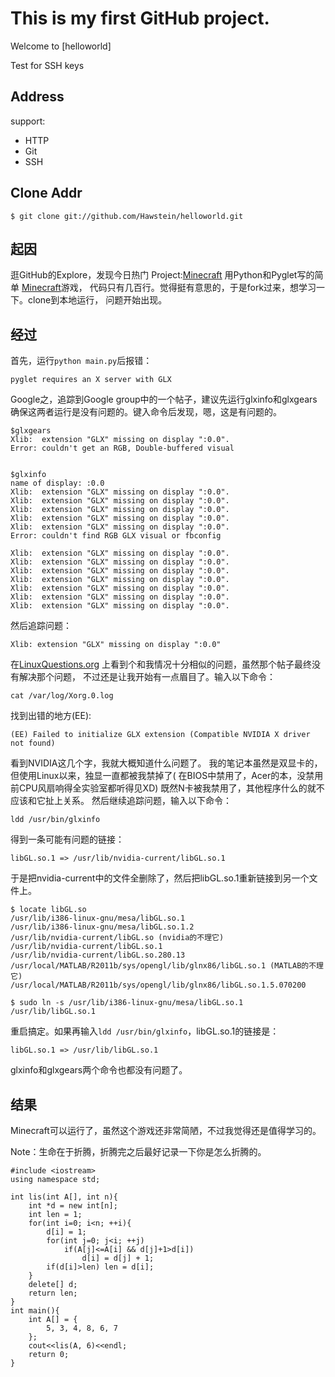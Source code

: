 # This is my first GitHub project.

Welcome to [helloworld]

Test for SSH keys

## Address

support:

* HTTP
* Git
* SSH

## Clone Addr

    $ git clone git://github.com/Hawstein/helloworld.git

## 起因

逛GitHub的Explore，发现今日热门
Project:[Minecraft](https://github.com/fogleman/Minecraft)
用Python和Pyglet写的简单
[Minecraft](http://en.wikipedia.org/wiki/Minecraft)游戏，
代码只有几百行。觉得挺有意思的，于是fork过来，想学习一下。clone到本地运行，
问题开始出现。

## 经过

首先，运行`python main.py`后报错：

	pyglet requires an X server with GLX
	
Google之，追踪到Google group中的一个帖子，建议先运行glxinfo和glxgears
确保这两者运行是没有问题的。键入命令后发现，嗯，这是有问题的。

	$glxgears
	Xlib:  extension "GLX" missing on display ":0.0".
	Error: couldn't get an RGB, Double-buffered visual


	$glxinfo
	name of display: :0.0
	Xlib:  extension "GLX" missing on display ":0.0".
	Xlib:  extension "GLX" missing on display ":0.0".
	Xlib:  extension "GLX" missing on display ":0.0".
	Xlib:  extension "GLX" missing on display ":0.0".
	Xlib:  extension "GLX" missing on display ":0.0".
	Error: couldn't find RGB GLX visual or fbconfig

	Xlib:  extension "GLX" missing on display ":0.0".
	Xlib:  extension "GLX" missing on display ":0.0".
	Xlib:  extension "GLX" missing on display ":0.0".
	Xlib:  extension "GLX" missing on display ":0.0".
	Xlib:  extension "GLX" missing on display ":0.0".
	Xlib:  extension "GLX" missing on display ":0.0".
	Xlib:  extension "GLX" missing on display ":0.0".

然后追踪问题：

	Xlib: extension "GLX" missing on display ":0.0"
	
在[LinuxQuestions.org](http://www.linuxquestions.org/)
上看到个和我情况十分相似的问题，虽然那个帖子最终没有解决那个问题，
不过还是让我开始有一点眉目了。输入以下命令：

	cat /var/log/Xorg.0.log
	
找到出错的地方(EE):

	(EE) Failed to initialize GLX extension (Compatible NVIDIA X driver not found)

看到NVIDIA这几个字，我就大概知道什么问题了。
我的笔记本虽然是双显卡的，但使用Linux以来，独显一直都被我禁掉了(
在BIOS中禁用了，Acer的本，没禁用前CPU风扇响得全实验室都听得见XD)
既然N卡被我禁用了，其他程序什么的就不应该和它扯上关系。
然后继续追踪问题，输入以下命令：

	ldd /usr/bin/glxinfo
	
得到一条可能有问题的链接：

	libGL.so.1 => /usr/lib/nvidia-current/libGL.so.1
	
于是把nvidia-current中的文件全删除了，然后把libGL.so.1重新链接到另一个文件上。

	$ locate libGL.so
	/usr/lib/i386-linux-gnu/mesa/libGL.so.1
	/usr/lib/i386-linux-gnu/mesa/libGL.so.1.2
	/usr/lib/nvidia-current/libGL.so (nvidia的不理它)
	/usr/lib/nvidia-current/libGL.so.1
	/usr/lib/nvidia-current/libGL.so.280.13
	/usr/local/MATLAB/R2011b/sys/opengl/lib/glnx86/libGL.so.1 (MATLAB的不理它)
	/usr/local/MATLAB/R2011b/sys/opengl/lib/glnx86/libGL.so.1.5.070200

	$ sudo ln -s /usr/lib/i386-linux-gnu/mesa/libGL.so.1 /usr/lib/libGL.so.1

重启搞定。如果再输入`ldd /usr/bin/glxinfo`，libGL.so.1的链接是：

	libGL.so.1 => /usr/lib/libGL.so.1
	
glxinfo和glxgears两个命令也都没有问题了。

## 结果

Minecraft可以运行了，虽然这个游戏还非常简陋，不过我觉得还是值得学习的。

Note：生命在于折腾，折腾完之后最好记录一下你是怎么折腾的。

	#include <iostream>
	using namespace std;

	int lis(int A[], int n){
		int *d = new int[n];
		int len = 1;
		for(int i=0; i<n; ++i){
			d[i] = 1;
			for(int j=0; j<i; ++j)
				if(A[j]<=A[i] && d[j]+1>d[i])
					d[i] = d[j] + 1;
			if(d[i]>len) len = d[i];
		}
		delete[] d;
		return len;
	}
	int main(){
		int A[] = {
			5, 3, 4, 8, 6, 7
		};
		cout<<lis(A, 6)<<endl;
		return 0;
	}

